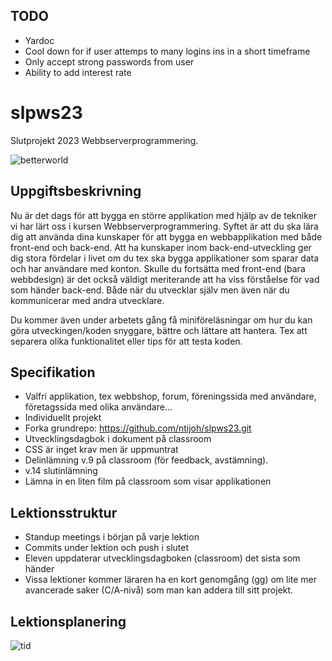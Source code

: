 ## TODO
- Yardoc
- Cool down for if user attemps to many logins ins in a short timeframe
- Only accept strong passwords from user
- Ability to add interest rate

# slpws23
Slutprojekt 2023 Webbserverprogrammering.

![betterworld](betterworld.jpg)

##  Uppgiftsbeskrivning

Nu är det dags för att bygga en större applikation med hjälp av de tekniker vi har lärt oss i kursen Webbserverprogrammering. Syftet är att du ska lära dig att använda dina kunskaper för att bygga en webbapplikation med både front-end och back-end. Att ha kunskaper inom back-end-utveckling ger dig stora fördelar i livet om du tex ska bygga applikationer som sparar data och har användare med konton. Skulle du fortsätta med front-end (bara webbdesign) är det också väldigt meriterande att ha viss förståelse för vad som händer back-end. Både när du utvecklar själv men även när du kommunicerar med andra utvecklare.

Du kommer även under arbetets gång få miniföreläsningar om hur du kan göra utveckingen/koden snyggare, bättre och lättare att hantera. Tex att separera olika funktionalitet eller tips för att testa koden. 

##  Specifikation
- Valfri applikation, tex webbshop, forum, föreningssida med användare, företagssida med olika användare...
- Individuellt projekt
- Forka grundrepo: https://github.com/ntijoh/slpws23.git
- Utvecklingsdagbok i dokument på classroom
- CSS är inget krav men är uppmuntrat
- Delinlämning v.9 på classroom (för feedback, avstämning). 
- v.14 slutinlämning
- Lämna in en liten film på classroom som visar applikationen

## Lektionsstruktur
- Standup meetings i början på varje lektion
- Commits under lektion och push i slutet
- Eleven uppdaterar utvecklingsdagboken (classroom) det sista som händer
- Vissa lektioner kommer läraren ha en kort genomgång (gg) om lite mer avancerade saker (C/A-nivå) som man kan addera till sitt projekt.

## Lektionsplanering

![tid](tid.png)



